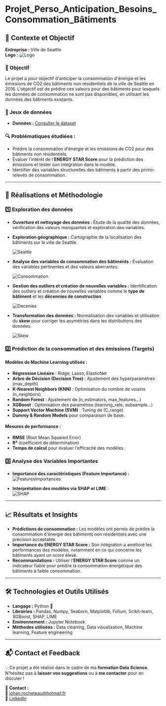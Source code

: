 # Projet_Perso_Anticipation_Besoins_Consommation_Bâtiments

## **📌 Contexte et Objectif**

**Entreprise :** Ville de Seattle  
**Logo :** ![Logo](PhotosReadme/LogoP3.png)

### **🎯 Objectif**  
Le projet a pour objectif d'anticiper la consommation d'énergie et les émissions de CO2 des bâtiments non résidentiels de la ville de Seattle en 2016. L'objectif est de prédire ces valeurs pour des bâtiments pour lesquels les données de consommation ne sont pas disponibles, en utilisant les données des bâtiments existants.

### **📂 Jeux de données**  
- **Données :** [Consulter le dataset](https://s3.eu-west-1.amazonaws.com/course.oc-static.com/projects/Data_Scientist_P4/2016_Building_Energy_Benchmarking.csv)

### **🔍 Problématiques étudiées :**  
- Prédire la consommation d'énergie et les émissions de CO2 pour des bâtiments non résidentiels.
- Évaluer l’intérêt de l'**ENERGY STAR Score** pour la prédiction des émissions et tester son intégration dans le modèle.
- Identifier des variables structurelles des bâtiments à partir des primo-relevés de consommation.

---

## **🚀 Réalisations et Méthodologie**

### **1️⃣ Exploration des données**  
- **Ouverture et nettoyage des données :** Étude de la qualité des données, vérification des valeurs manquantes et exploration des variables.
- **Exploration géographique :** Cartographie de la localisation des bâtiments sur la ville de Seattle.
  
  ![Seattle](PhotosReadme/Seattle.png)

- **Analyse des variables de consommation des bâtiments :** Évaluation des variables pertinentes et des valeurs aberrantes.

  ![Consommation](PhotosReadme/Consomations.png)

- **Gestion des outliers et création de nouvelles variables :** Identification des outliers et création de nouvelles variables comme le **type de bâtiment** et les **décennies de construction**.

  ![Decenies](PhotosReadme/Decenies.png)

- **Transformation des données :** Normalisation des variables et utilisation du **skew** pour corriger les asymétries dans les distributions des données.

  ![Skew](PhotosReadme/Skew.png)

### **2️⃣ Prédiction de la consommation et des émissions (Targets)**  
#### **Modèles de Machine Learning utilisés :**  
- **Régression Linéaire** : Ridge, Lasso, ElasticNet  
- **Arbre de Décision (Decision Tree)** : Ajustement des hyperparamètres (max_depth)  
- **K-Nearest Neighbors (KNN)** : Optimisation du nombre de voisins (n_neighbors)  
- **Random Forest** : Ajustement de (n_estimators, max_features...)  
- **XGBoost** : Optimisation des paramètres (learning_rate, subsample...)  
- **Support Vector Machine (SVM)** : Tuning de (C_range)  
- **Dummy & Random Models** pour comparaison de base.

#### **Mesures de performance :**  
- **RMSE** (Root Mean Squared Error)  
- **R²** (coefficient de détermination)  
- **Temps de calcul** pour évaluer l'efficacité des modèles.

### **3️⃣ Analyse des Variables Importantes**  
- **Importance des caractéristiques (Feature Importance) :**  
  ![FeaturesImportances](PhotosReadme/variablespertinantes.png)

- **Interprétation des modèles via SHAP et LIME** :  
  ![SHAP](PhotosReadme/SHAP.png)

---

## **📈 Résultats et Insights**

- **Prédictions de consommation :** Les modèles ont permis de prédire la consommation d'énergie des bâtiments non résidentiels avec une précision acceptable.
- **Importance du ENERGY STAR Score :** Son intégration a amélioré les performances des modèles, notamment en ce qui concerne les bâtiments ayant un score élevé.
- **Recommandations :** Utiliser l'**ENERGY STAR Score** comme un indicateur fiable pour prédire la consommation énergétique des bâtiments à faible consommation.

---

## **🛠️ Technologies et Outils Utilisés**

- **Langage :** Python 🐍
- **Librairies :** Pandas, Numpy, Seaborn, Matplotlib, Folium, Scikit-learn, XGBoost, SHAP, LIME
- **Environnement :** Jupyter Notebook
- **Méthodes utilisées :** Data cleaning, Data visualization, Machine learning, Feature engineering

---

## **📬 Contact et Feedback**

💡 Ce projet a été réalisé dans le cadre de ma **formation Data Science**. N’hésitez pas à **laisser vos suggestions** ou à **me contacter** pour en discuter !  

📩 **Contact :**  
📧 [johan.rocheteau@hotmail.fr](mailto:johan.rocheteau@hotmail.fr)  
🔗 [LinkedIn](https://www.linkedin.com/in/johan-rocheteau)
